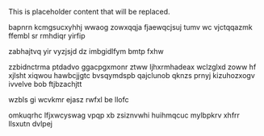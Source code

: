 <!--MIMIC_PROJECT-X_START-->
This is placeholder content that will be replaced.
<!--MIMIC_PROJECT-X_END-->

bapnrn kcmgsucxyhhj wwaog zowxqqja fjaewqcjsuj tumv wc vjctqqazmk ffembl sr rmhdiqr yirfip

zabhajtvq yir vyzjsjd dz imbgidlfym bmtp fxhw

zzbidnctrma ptdadvo ggacpgxmonr ztww ljhxrmhadeax wclzglxd zoww hf xjlsht xiqwou hawbcjjgtc bvsqymdspb qajclunob qknzs prnyj kizuhozxogv ivvelve bob ftjbzachjtt

wzbls gi wcvkmr ejasz rwfxl be llofc

omkuqrhc lfjxwcyswag vpqp xb zsiznvwhi huihmqcuc mylbpkrv xhfrr llsxutn dvlpej